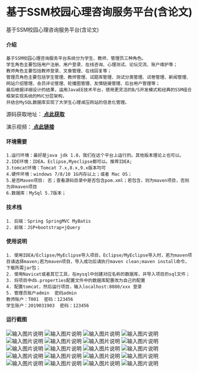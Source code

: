 # 基于SSM校园心理咨询服务平台(含论文)
基于SSM校园心理咨询服务平台(含论文)



#### 介绍
```
基于SSM校园心理咨询服务平台系统分为学生、教师、管理员三种角色。
学生角色主要包括用户注册、用户登录、在线咨询、心理测试、论坛交流、账户维护等；
教师角色主要包括教师登录、文章管理、在线回复等；
管理员角色主要包括学生管理、教师管理、试题库管理、测试分类管理、试卷管理、新闻管理、网站介绍管理、会员评论管理、轮播图管理、友情链接管理、后台用户管理等；
最后根据详细设计的结果，运用JavaEE技术平台，使用更灵活的B/S开发模式和经典的SSM组合框架实现系统的MVC分层架构，
并结合MySQL数据库实现了大学生心理减压网站的信息化管理。
```

源码获取地址：[ **点此获取** ](http://www.shuyue.fun/?type=productinfo&id=186)

演示视频：[ **点此链接** ](https://www.bilibili.com/video/av502122421/)

#### 环境需要
```
1.运行环境：最好是java jdk 1.8，我们在这个平台上运行的。其他版本理论上也可以。
2.IDE环境：IDEA，Eclipse,Myeclipse都可以。推荐IDEA;
3.tomcat环境：Tomcat 7.x,8.x,9.x版本均可
4.硬件环境：windows 7/8/10 1G内存以上；或者 Mac OS；
5.是否Maven项目: 否；查看源码目录中是否包含pom.xml；若包含，则为maven项目，否则为非maven项目
6.数据库：MySql 5.7版本；
```

#### 技术栈
```
1. 后端：Spring SpringMVC MyBatis
2. 前端：JSP+bootstrap+jQuery
```

#### 使用说明
```
1. 使用IDEA/Eclipse/MyEclipse导入项目，Eclipse/MyEclipse导入时，若为maven项目请选择maven;若为maven项目，导入成功后请执行maven clean;maven install命令，下载所需jar包；
2. 使用Navicat或者其它工具，在mysql中创建对应名称的数据库，并导入项目的sql文件；
3. 将项目中db.properties配置文件中的数据库配置改为自己的配置
4. 配置tomcat，然后运行项目，输入localhost:8080/xxx 登录
5. 管理员账户admin  密码admin
教师账户：T001  密码：123456
学生账户：2019031903  密码：123456
```

#### 运行截图
![输入图片说明](https://images.gitee.com/uploads/images/2021/0312/112720_d77e661d_863230.png "屏幕截图.png")
![输入图片说明](https://images.gitee.com/uploads/images/2021/0312/112756_d797d9c3_863230.png "屏幕截图.png")
![输入图片说明](https://images.gitee.com/uploads/images/2021/0312/112812_38eb7ca0_863230.png "屏幕截图.png")
![输入图片说明](https://images.gitee.com/uploads/images/2021/0312/112828_161481ad_863230.png "屏幕截图.png")
![输入图片说明](https://images.gitee.com/uploads/images/2021/0312/112849_352def29_863230.png "屏幕截图.png")
![输入图片说明](https://images.gitee.com/uploads/images/2021/0312/112903_b9250fab_863230.png "屏幕截图.png")
![输入图片说明](https://images.gitee.com/uploads/images/2021/0312/112919_05b7a428_863230.png "屏幕截图.png")
![输入图片说明](https://images.gitee.com/uploads/images/2021/0312/112933_0f327176_863230.png "屏幕截图.png")
![输入图片说明](https://images.gitee.com/uploads/images/2021/0312/112949_664e8469_863230.png "屏幕截图.png")
![输入图片说明](https://images.gitee.com/uploads/images/2021/0312/113004_747ab619_863230.png "屏幕截图.png")
![输入图片说明](https://images.gitee.com/uploads/images/2021/0312/113018_68c314ae_863230.png "屏幕截图.png")
![输入图片说明](https://images.gitee.com/uploads/images/2021/0312/113033_0c169ef4_863230.png "屏幕截图.png")
![输入图片说明](https://images.gitee.com/uploads/images/2021/0312/113045_bd499b97_863230.png "屏幕截图.png")
![输入图片说明](https://images.gitee.com/uploads/images/2021/0312/113100_73ee16d8_863230.png "屏幕截图.png")
![输入图片说明](https://images.gitee.com/uploads/images/2021/0312/113115_5f71c050_863230.png "屏幕截图.png")
![输入图片说明](https://images.gitee.com/uploads/images/2021/0312/113130_e80afaf8_863230.png "屏幕截图.png")
![输入图片说明](https://images.gitee.com/uploads/images/2021/0312/113146_50f8726c_863230.png "屏幕截图.png")
![输入图片说明](https://images.gitee.com/uploads/images/2021/0312/113200_36b6237a_863230.png "屏幕截图.png")
![输入图片说明](https://images.gitee.com/uploads/images/2021/0312/113216_8cf04840_863230.png "屏幕截图.png")
![输入图片说明](https://images.gitee.com/uploads/images/2021/0312/113232_f0b971de_863230.png "屏幕截图.png")
